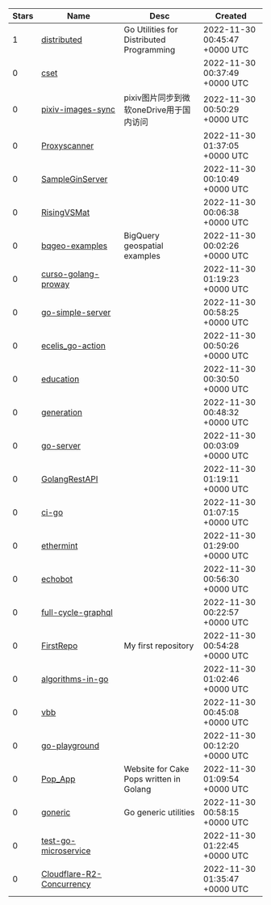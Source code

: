 | Stars | Name | Desc | Created | 
| ----- | ------- | ------------- | ------------- |
| 1 | [distributed](https://github.com/arunsworld/distributed) | Go Utilities for Distributed Programming | 2022-11-30 00:45:47 +0000 UTC |
| 0 | [cset](https://github.com/no1986/cset) |  | 2022-11-30 00:37:49 +0000 UTC |
| 0 | [pixiv-images-sync](https://github.com/Niexiawei/pixiv-images-sync) | pixiv图片同步到微软oneDrive用于国内访问 | 2022-11-30 00:50:29 +0000 UTC |
| 0 | [Proxyscanner](https://github.com/Astr0-G/Proxyscanner) |  | 2022-11-30 01:37:05 +0000 UTC |
| 0 | [SampleGinServer](https://github.com/jcortezzo/SampleGinServer) |  | 2022-11-30 00:10:49 +0000 UTC |
| 0 | [RisingVSMat](https://github.com/Jimmy-0/RisingVSMat) |  | 2022-11-30 00:06:38 +0000 UTC |
| 0 | [bqgeo-examples](https://github.com/ghchinoy/bqgeo-examples) | BigQuery geospatial examples | 2022-11-30 00:02:26 +0000 UTC |
| 0 | [curso-golang-proway](https://github.com/william-cirico/curso-golang-proway) |  | 2022-11-30 01:19:23 +0000 UTC |
| 0 | [go-simple-server](https://github.com/MatheusCarvalho95/go-simple-server) |  | 2022-11-30 00:58:25 +0000 UTC |
| 0 | [ecelis_go-action](https://github.com/actions-marketplace-validations/ecelis_go-action) |  | 2022-11-30 00:50:26 +0000 UTC |
| 0 | [education](https://github.com/bughuner/education) |  | 2022-11-30 00:30:50 +0000 UTC |
| 0 | [generation](https://github.com/djedjethai/generation) |  | 2022-11-30 00:48:32 +0000 UTC |
| 0 | [go-server](https://github.com/hp41299889/go-server) |  | 2022-11-30 00:03:09 +0000 UTC |
| 0 | [GolangRestAPI](https://github.com/hbudisan/GolangRestAPI) |  | 2022-11-30 01:19:11 +0000 UTC |
| 0 | [ci-go](https://github.com/wallace2001/ci-go) |  | 2022-11-30 01:07:15 +0000 UTC |
| 0 | [ethermint](https://github.com/WarHammerLabs/ethermint) |  | 2022-11-30 01:29:00 +0000 UTC |
| 0 | [echobot](https://github.com/ornbkzhn/echobot) |  | 2022-11-30 00:56:30 +0000 UTC |
| 0 | [full-cycle-graphql](https://github.com/jonasjesusamerico/full-cycle-graphql) |  | 2022-11-30 00:22:57 +0000 UTC |
| 0 | [FirstRepo](https://github.com/pavankatukuri6456/FirstRepo) | My first repository | 2022-11-30 00:54:28 +0000 UTC |
| 0 | [algorithms-in-go](https://github.com/crislerwin/algorithms-in-go) |  | 2022-11-30 01:02:46 +0000 UTC |
| 0 | [vbb](https://github.com/andrewslotin/vbb) |  | 2022-11-30 00:45:08 +0000 UTC |
| 0 | [go-playground](https://github.com/JeSeungHoo/go-playground) |  | 2022-11-30 00:12:20 +0000 UTC |
| 0 | [Pop_App](https://github.com/Tswenson-hub/Pop_App) | Website for Cake Pops written in Golang | 2022-11-30 01:09:54 +0000 UTC |
| 0 | [goneric](https://github.com/XANi/goneric) | Go generic utilities | 2022-11-30 00:58:15 +0000 UTC |
| 0 | [test-go-microservice](https://github.com/samsulbahari/test-go-microservice) |  | 2022-11-30 01:22:45 +0000 UTC |
| 0 | [Cloudflare-R2-Concurrency](https://github.com/Schachte/Cloudflare-R2-Concurrency) |  | 2022-11-30 01:35:47 +0000 UTC |

